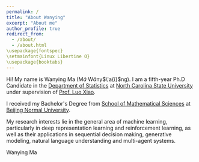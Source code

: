 ```yaml
---
permalink: /
title: "About Wanying"
excerpt: "About me"
author_profile: true
redirect_from: 
  - /about/
  - /about.html
\usepackage{fontspec}
\setmainfont{Linux Libertine O}
\usepackage{booktabs}
---
```

<!-- font: frutiger -->


Hi! My name is Wanying Ma (M$\check{a}$ W$\check{a}$ny$\'a{i}$ng). I am a fifth-year Ph.D Candidate in the [Department of Statistics](https://www.stat.ncsu.edu) at [North Carolina State University](https://www.ncsu.edu/) under supervision of [Prof. Luo Xiao](https://www.stat.ncsu.edu/people/xiao/). 

I received my Bachelor's Degree from [School of Mathematical Sciences](http://math.english.bnu.edu.cn/) at [Beijing Normal University](http://english.bnu.edu.cn/).

My research interests lie in the general area of machine learning, particularly in deep representation learning and reinforcement learning, as well as their applications in sequential decision making, generative modeling, natural language understanding and multi-agent systems.


Wanying Ma
